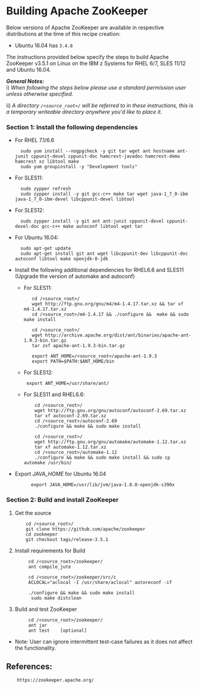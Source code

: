 <!---PACKAGE:Apache ZooKeeper--->
<!---DISTRO:RHEL 6.6:3.5.1--->
<!---DISTRO:RHEL 7.1:3.5.1--->
<!---DISTRO:SLES 11:3.5.1--->
<!---DISTRO:SLES 12:3.5.1--->
<!---DISTRO:Ubuntu 16.x:3.5.1--->

# Building Apache ZooKeeper

Below versions of Apache ZooKeeper are available in respective distributions at the time of this recipe creation:

*    Ubuntu 16.04 has `3.4.8`

The instructions provided below specify the steps to build Apache ZooKeeper v3.5.1 on Linux on the IBM z Systems for RHEL 6/7, SLES 11/12 and Ubuntu 16.04.

_**General Notes:**_ 	 
i) _When following the steps below please use a standard permission user unless otherwise specified._

ii) _A directory `/<source_root>/` will be referred to in these instructions, this is a temporary writeable directory anywhere you'd like to place it._

### Section 1: Install the following dependencies

* For RHEL 7.1/6.6

        sudo yum install --nogpgcheck -y git tar wget ant hostname ant-junit cppunit-devel cppunit-doc hamcrest-javadoc hamcrest-demo hamcrest xz libtool make
        sudo yum groupinstall -y "Development tools"
   

* For SLES11:

        sudo zypper refresh
        sudo zypper install -y git gcc-c++ make tar wget java-1_7_0-ibm java-1_7_0-ibm-devel libcppunit-devel libtool 
	                        
* For SLES12:
   
        sudo zypper install -y git ant ant-junit cppunit-devel cppunit-devel-doc gcc-c++ make autoconf libtool wget tar

* For Ubuntu 16.04:

		sudo apt-get update
		sudo apt-get install git ant wget libcppunit-dev libcppunit-doc autoconf libtool make openjdk-8-jdk
		
* Install the following additional dependencies for RHEL6.6 and SLES11 (Upgrade the version of automake and autoconf)

     * For SLES11:
        ```
		   cd /<source_root>/
           wget http://ftp.gnu.org/gnu/m4/m4-1.4.17.tar.xz && tar xf m4-1.4.17.tar.xz
           cd /<source_root>/m4-1.4.17 && ./configure &&  make && sudo make install
		
           cd /<source_root>/
           wget http://archive.apache.org/dist/ant/binaries/apache-ant-1.9.3-bin.tar.gz
           tar zxf apache-ant-1.9.3-bin.tar.gz    
    
           export ANT_HOME=/<source_root>/apache-ant-1.9.3
           export PATH=$PATH:$ANT_HOME/bin
        ```
		
	 * For SLES12:
	 
			export ANT_HOME=/usr/share/ant/
	    
    * For SLES11 and RHEL6.6:
        ```
			cd /<source_root>/
			wget http://ftp.gnu.org/gnu/autoconf/autoconf-2.69.tar.xz
			tar xf autoconf-2.69.tar.xz
			cd /<source_root>/autoconf-2.69
			./configure && make && sudo make install
			
			cd /<source_root>/
			wget http://ftp.gnu.org/gnu/automake/automake-1.12.tar.xz
			tar xf automake-1.12.tar.xz
			cd /<source_root>/automake-1.12
			./configure && make && sudo make install && sudo cp automake /usr/bin/
        ```
    
* Export _JAVA_HOME_ for Ubuntu 16.04
	
			export JAVA_HOME=/usr/lib/jvm/java-1.8.0-openjdk-s390x
	
### Section 2: Build and install ZooKeeper
1. Get the source
	```
		cd /<source_root>/
		git clone https://github.com/apache/zookeeper
		cd zookeeper
		git checkout tags/release-3.5.1
	```		

2. Install requirements for Build

			cd /<source_root>/zookeeper/
			ant compile_jute
		
			cd /<source_root>/zookeeper/src/c
			ACLOCAL="aclocal -I /usr/share/aclocal" autoreconf -if

			./configure && make && sudo make install
			 sudo make distclean
	
3. Build and test ZooKeeper

			cd /<source_root>/zookeeper/
			ant jar
			ant test    [optional]
* Note: User can ignore intermittent test-case failures as it does not affect the functionality.
        

## References:

        https://zookeeper.apache.org/

		

